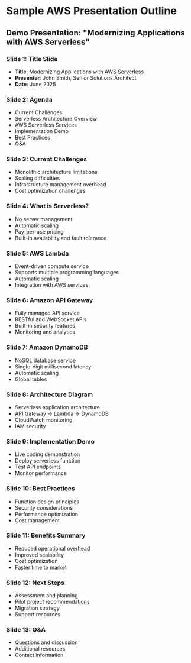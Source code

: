 # Sample AWS Presentation Outline

## Demo Presentation: "Modernizing Applications with AWS Serverless"

### Slide 1: Title Slide
- **Title**: Modernizing Applications with AWS Serverless
- **Presenter**: John Smith, Senior Solutions Architect
- **Date**: June 2025

### Slide 2: Agenda
- Current Challenges
- Serverless Architecture Overview
- AWS Serverless Services
- Implementation Demo
- Best Practices
- Q&A

### Slide 3: Current Challenges
- Monolithic architecture limitations
- Scaling difficulties
- Infrastructure management overhead
- Cost optimization challenges

### Slide 4: What is Serverless?
- No server management
- Automatic scaling
- Pay-per-use pricing
- Built-in availability and fault tolerance

### Slide 5: AWS Lambda
- Event-driven compute service
- Supports multiple programming languages
- Automatic scaling
- Integration with AWS services

### Slide 6: Amazon API Gateway
- Fully managed API service
- RESTful and WebSocket APIs
- Built-in security features
- Monitoring and analytics

### Slide 7: Amazon DynamoDB
- NoSQL database service
- Single-digit millisecond latency
- Automatic scaling
- Global tables

### Slide 8: Architecture Diagram
- Serverless application architecture
- API Gateway → Lambda → DynamoDB
- CloudWatch monitoring
- IAM security

### Slide 9: Implementation Demo
- Live coding demonstration
- Deploy serverless function
- Test API endpoints
- Monitor performance

### Slide 10: Best Practices
- Function design principles
- Security considerations
- Performance optimization
- Cost management

### Slide 11: Benefits Summary
- Reduced operational overhead
- Improved scalability
- Cost optimization
- Faster time to market

### Slide 12: Next Steps
- Assessment and planning
- Pilot project recommendations
- Migration strategy
- Support resources

### Slide 13: Q&A
- Questions and discussion
- Additional resources
- Contact information
